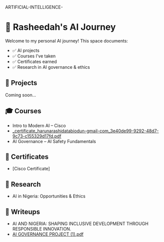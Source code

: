 ARTIFICIAL-INTELLIGENCE-
# 🤖 Rasheedah's AI Journey

Welcome to my personal AI journey! This space documents:
- ✅ AI projects
- ✅ Courses I've taken
- ✅ Certificates earned
- ✅ Research in AI governance & ethics

## 📁 Projects
Coming soon...

## 🎓 Courses
- Intro to Modern AI – Cisco
- [_certificate_harunarashidatabiodun-gmail-com_3e40de99-9292-48d7-9c73-c155329d17fd.pdf](https://github.com/user-attachments/files/21205658/_certificate_harunarashidatabiodun-gmail-com_3e40de99-9292-48d7-9c73-c155329d17fd.pdf)
- AI Governance – AI Safety Fundamentals

## 🏅 Certificates
- [Cisco Certificate]

## 🧠 Research
- AI in Nigeria: Opportunities & Ethics

## 📝 Writeups
- AI AND NIGERIA: SHAPING INCLUSIVE DEVELOPMENT THROUGH RESPONSIBLE INNOVATION.
- [AI GOVERNANCE PROJECT (1).pdf](https://github.com/user-attachments/files/21205617/AI.GOVERNANCE.PROJECT.1.pdf)

